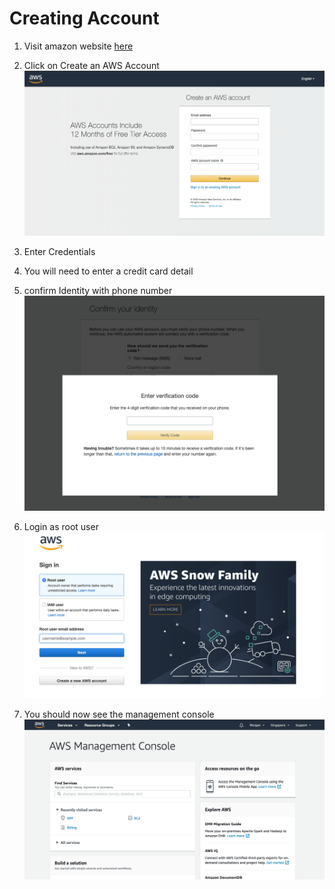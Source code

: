 # Creating Account

1. Visit amazon website [here](https://aws.amazon.com/)
2. Click on Create an AWS Account
   ![creates account](_media/create_account.png)

3. Enter Credentials
4. You will need to enter a credit card detail
5. confirm Identity with phone number
   ![confirm_identity](_media/confirm_identity.png)
6. Login as root user
   ![login as root](_media/signin_as_root.png)
7. You should now see the management console
   ![management console](_media/management_console.png)
